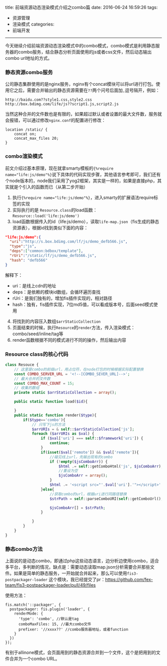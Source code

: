 title: 前端资源动态渲染模式介绍之combo篇
date: 2016-06-24 16:59:26
tags:
- 资源管理
- 渲染模式
categories:
- 前端开发
---

今天继续介绍前端资源动态渲染模式中的combo模式，combo模式是利用静态服务器的combo服务，结合静态分析页面使用的js或者css文件，然后动态输出combo url地址的方式。

### 静态资源combo服务
公司静态集群使用的是nginx服务，nginx有个concat模块可以将url进行打包。使用它之后，需要合并输出的静态资源需要在`??`两个问号后面加`,`逗号隔开，例如：

```
http://baidu.com??style1.css,style2.css
http://box.bdimg.com/life/js??script1.js,script2.js
```

当然这种合并的文件数也是有限的，如果超过默认或者设置的最大文件数，服务就会报错，可以通过修改`nginx.conf`的配置进行修改：

```config
location /static/ {
    concat on;
    concat_max_files 20;
}
```

### combo渲染模式
前文介绍过基本原理，现在就拿smarty模板的`{%require name="life:js/demo"%}`说下具体的代码实现步骤，其他语言参考即可，我们还有个node版本的，node我们采用了yog2框架，其实是一样的，如果是直接php，其实就是个引入的函数而已（从第二步开始）

1. 执行`{%require name="life:js/demo"%}`，进入smarty的扩展语法require标签的实现
2. 实际执行的是 `Resource.class`的load函数：`Resource::load('life:js/demo')`
3. load函数根据传入的id（life:js/demo），读取`life-map.json`（fis生成的静态资源表），根据id找到类似下面的内容：
```json
"life:js/demo":{
  "uri":"http://s.box.bdimg.com/lf/js/demo_defb566.js",
  "type":"js",
  "deps":["common:bdbox/template"],
  "rUri":"/static/lf/js/demo_defb566.js",
  "hash": "defb566"
}
```

解释下：
* uri：是线上cdn的地址
* deps：是依赖的模块id数组，会循环遍历查找
* rUri：是我们独有的，增加fis插件实现的，相对路径
* hash：独有，fis插件实现，7位md5值，可以看成版本号，后面seed模式使用

4. 将找到的内容压入数组`$arrStaticCollection`
5. 页面结束的时候，执行`Resource`的`render`方法，传入渲染模式：combo/seed/inline/tag等
6. render函数根据不同的模式进行不同的操作，然后输出内容

### Resource class的核心代码
```php
class Resouce {
    // 这里是combo的前缀url，用占位符，在node打包的时候根据实际配置替换
    const COMBO_SERVER_URL = '<!--[COMBO_SEVER_URL]-->';
    // 最大合并的文件数
    const COMBO_MAX_COUNT = 15;
    // 收集的数组
    private static $arrStaticCollection = array();

    public static function load($id){

    }
    public static function render($type){
        if($type=='combo'){
            // 只写下js的方法
            $arrURIs = & self::$arrStaticCollection['js'];
            foreach ($arrURIs as $val) {
                if ($val['uri'] === self::$framework['uri']) {
                    continue;
                }
                if(isset($val['remote']) && $val['remote']){
                    //碰见线上url，先输出现有的combo
                    if (!empty($jsComboArr)) {
                        $html .= self::getComboHtml('js', $jsComboArr);
                        //重设为空
                        $jsComboArr = array();
                    }
                    $html .= '<script src="'.$val['uri'].'"></script>' . PHP_EOL;
                }else{
                    //获取combo的url，根据uri进行同路径替换
                    $strPath = self::parseComboURI(self::getComboUrl(), $val['uri'], $val['rUri']);

                    $jsComboArr[] = $strPath;
                }

            }
        }
    }
}
```

### 静态combo方法
上面说的是动态combo，即通过php这些动态语言，边分析边使用combo，适合多平台，多判断的情况，缺点是：需要动态读取map.json分析需要合并那些文件。如果是简单的静态服务，一开始就合并起来，那么可以使用`fis3-postpackager-loader` 这个模块，我已经提交了pr：https://github.com/fex-team/fis3-postpackager-loader/pull/49/files

使用方法：
```
fis.match('::packager', {
  postpackager: fis.plugin('loader', {
    renderMode: {
      'type': 'combo', //默认是tag
      comboMaxFiles: 15, //最大combo文件
      prefixer: '//xxxx??' //combo服务器地址，或者function
    }
  })
});
```

有别于allinone模式，会页面用到的静态资源合并到一个文件，这个是把用到的文件合并为一个combo URL。
